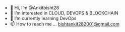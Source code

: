 - 👋 Hi, I’m @Ankitbisht28
- 👀 I’m interested in CLOUD, DEVOPS & BLOCKCHAIN
- 🌱 I’m currently learning DevOps
- 📫 How to reach me ... bishtankit282001@gmail.com

<!---
Ankitbisht28/Ankitbisht28 is a ✨ special ✨ repository because its `README.md` (this file) appears on your GitHub profile.
You can click the Preview link to take a look at your changes.
--->
